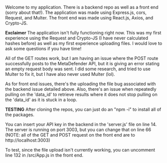 Welcome to my application. There is a backend repo as well as a front end (sorry about that!). The application was made using Express.js, cors, Request, and Multer. The front end was made using React.js, Axios, and Crypto-JS.

**Exclaimer**
The application isn't fully functioning right now. This was my first experience using the Request and Crypto-JS (I have never calculated hashes before) as well as my first experience uploading files. I would love to ask some questions if you have time!

All of the GET routes work, but I am having an issue where the POST route successfully posts to the MetaDefender API, but it is giving an error stating an empty request body was sent. I did some research, and tried to use Multer to fix it, but I have also never used Multer (lol).

As for front end issues, there's the uploading the file bug associated with the backend issue detailed above. Also, there's an issue when repeatedly pulling on the 'data_id' to retrieve results where it does not stop pulling on the 'data_id' as it is stuck in a loop.


**TESTING**
After cloning the repos, you can just do an "npm -i" to install all of the packages.

You can insert your API key in the backend in the 'server.js' file on line 14. The server is running on port 3003, but you can change that on line 66 (NOTE: all of the GET and POST request on the front end are to http://localhost:3003)

To test, since the file upload isn't currently working, you can uncomment line 132 in /src/App.js in the front end.

